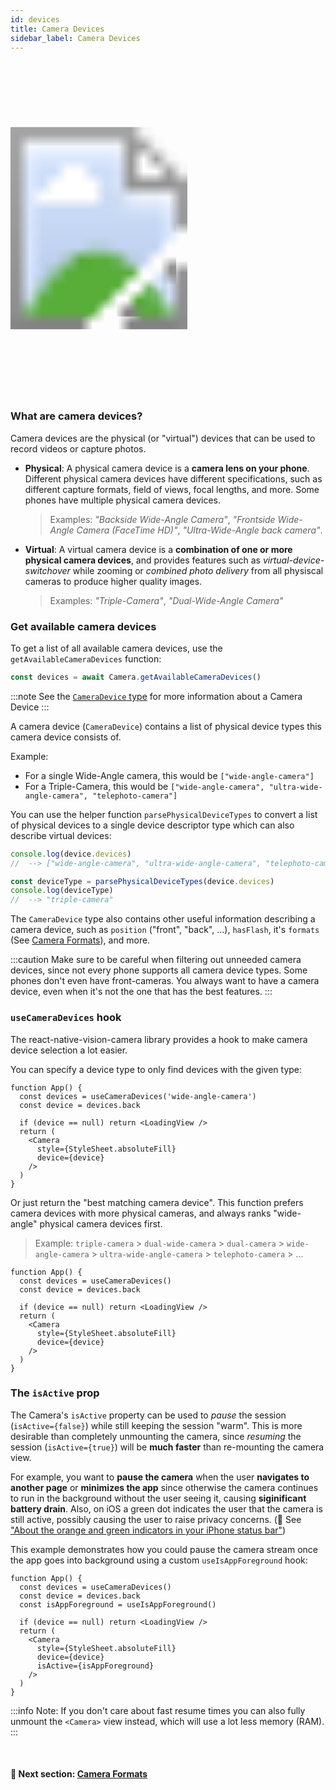 ```yaml
---
id: devices
title: Camera Devices
sidebar_label: Camera Devices
---
```


<div>
  <svg xmlns="http://www.w3.org/2000/svg" width="283" height="535" style={{ float: 'right' }}>
    <image href="../img/demo.gif" x="18" y="33" width="247" height="469"  />
    <image href="../img/frame.png" width="283" height="535" />
  </svg>
</div>

### What are camera devices?

Camera devices are the physical (or "virtual") devices that can be used to record videos or capture photos.

* **Physical**: A physical camera device is a **camera lens on your phone**. Different physical camera devices have different specifications, such as different capture formats, field of views, focal lengths, and more. Some phones have multiple physical camera devices.

  > Examples: _"Backside Wide-Angle Camera"_, _"Frontside Wide-Angle Camera (FaceTime HD)"_, _"Ultra-Wide-Angle back camera"_.

* **Virtual**: A virtual camera device is a **combination of one or more physical camera devices**, and provides features such as _virtual-device-switchover_ while zooming or _combined photo delivery_ from all physiscal cameras to produce higher quality images.

  > Examples: _"Triple-Camera"_, _"Dual-Wide-Angle Camera"_

### Get available camera devices

To get a list of all available camera devices, use the `getAvailableCameraDevices` function:

```ts
const devices = await Camera.getAvailableCameraDevices()
```

:::note
See the [`CameraDevice` type](https://github.com/cuvent/react-native-vision-camera/blob/main/src/CameraDevice.ts) for more information about a Camera Device
:::

A camera device (`CameraDevice`) contains a list of physical device types this camera device consists of.

Example:
* For a single Wide-Angle camera, this would be `["wide-angle-camera"]`
* For a Triple-Camera, this would be `["wide-angle-camera", "ultra-wide-angle-camera", "telephoto-camera"]`

You can use the helper function `parsePhysicalDeviceTypes` to convert a list of physical devices to a single device descriptor type which can also describe virtual devices:

```ts
console.log(device.devices)
//  --> ["wide-angle-camera", "ultra-wide-angle-camera", "telephoto-camera"]

const deviceType = parsePhysicalDeviceTypes(device.devices)
console.log(deviceType)
//  --> "triple-camera"
```

The `CameraDevice` type also contains other useful information describing a camera device, such as `position` ("front", "back", ...), `hasFlash`, it's `formats` (See [Camera Formats](./FORMATS.md)), and more.

:::caution
Make sure to be careful when filtering out unneeded camera devices, since not every phone supports all camera device types. Some phones don't even have front-cameras. You always want to have a camera device, even when it's not the one that has the best features.
:::

### `useCameraDevices` hook

The react-native-vision-camera library provides a hook to make camera device selection a lot easier.

You can specify a device type to only find devices with the given type:

```tsx
function App() {
  const devices = useCameraDevices('wide-angle-camera')
  const device = devices.back

  if (device == null) return <LoadingView />
  return (
    <Camera
      style={StyleSheet.absoluteFill}
      device={device}
    />
  )
}
```

Or just return the "best matching camera device". This function prefers camera devices with more physical cameras, and always ranks "wide-angle" physical camera devices first.

> Example: `triple-camera` > `dual-wide-camera` > `dual-camera` > `wide-angle-camera` > `ultra-wide-angle-camera` > `telephoto-camera` > ...

```tsx
function App() {
  const devices = useCameraDevices()
  const device = devices.back

  if (device == null) return <LoadingView />
  return (
    <Camera
      style={StyleSheet.absoluteFill}
      device={device}
    />
  )
}
```

### The `isActive` prop

The Camera's `isActive` property can be used to _pause_ the session (`isActive={false}`) while still keeping the session "warm". This is more desirable than completely unmounting the camera, since _resuming_ the session (`isActive={true}`) will be **much faster** than re-mounting the camera view.

For example, you want to **pause the camera** when the user **navigates to another page** or **minimizes the app** since otherwise the camera continues to run in the background without the user seeing it, causing **siginificant battery drain**. Also, on iOS a green dot indicates the user that the camera is still active, possibly causing the user to raise privacy concerns. (🔗 See ["About the orange and green indicators in your iPhone status bar"](https://support.apple.com/en-us/HT211876))

This example demonstrates how you could pause the camera stream once the app goes into background using a custom `useIsAppForeground` hook:

```tsx
function App() {
  const devices = useCameraDevices()
  const device = devices.back
  const isAppForeground = useIsAppForeground()

  if (device == null) return <LoadingView />
  return (
    <Camera
      style={StyleSheet.absoluteFill}
      device={device}
      isActive={isAppForeground}
    />
  )
}
```

:::info
Note: If you don't care about fast resume times you can also fully unmount the `<Camera>` view instead, which will use a lot less memory (RAM).
:::

<br />

#### 🚀 Next section: [Camera Formats](formats)
